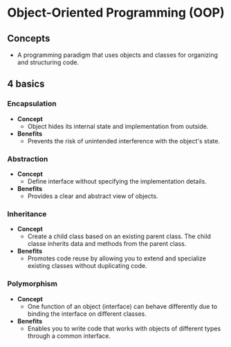 # Object-Oriented Programming (OOP)

## Concepts
- A programming paradigm that uses objects and classes for organizing and structuring code.

## 4 basics
### Encapsulation
- **Concept**
   - Object hides its internal state and implementation from outside.
- **Benefits**
   - Prevents the risk of unintended interference with the object's state.
  
### Abstraction
- **Concept**
   - Define interface without specifying the implementation details.
- **Benefits**
   - Provides a clear and abstract view of objects.

### Inheritance
- **Concept**
   - Create a child class based on an existing parent class. The child classe inherits data and methods from the parent class.
- **Benefits**
   - Promotes code reuse by allowing you to extend and specialize existing classes without duplicating code.

### Polymorphism
- **Concept**
   - One function of an object (interface) can behave differently due to binding the interface on different classes.
- **Benefits**
   - Enables you to write code that works with objects of different types through a common interface.
